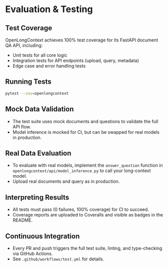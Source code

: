 # Evaluation & Testing

## Test Coverage

OpenLongContext achieves 100% test coverage for its FastAPI document QA API, including:
- Unit tests for all core logic
- Integration tests for API endpoints (upload, query, metadata)
- Edge case and error handling tests

## Running Tests

```sh
pytest --cov=openlongcontext
```

## Mock Data Validation

- The test suite uses mock documents and questions to validate the full API flow.
- Model inference is mocked for CI, but can be swapped for real models in production.

## Real Data Evaluation

- To evaluate with real models, implement the `answer_question` function in `openlongcontext/api/model_inference.py` to call your long-context model.
- Upload real documents and query as in production.

## Interpreting Results

- All tests must pass (0 failures, 100% coverage) for CI to succeed.
- Coverage reports are uploaded to Coveralls and visible as badges in the README.

## Continuous Integration

- Every PR and push triggers the full test suite, linting, and type-checking via GitHub Actions.
- See `.github/workflows/test.yml` for details.